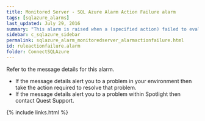 ```yaml
---
title: ﻿Monitored Server - SQL Azure Alarm Action Failure alarm
tags: [sqlazure_alarms]
last_updated: July 29, 2016
summary: "This alarm is raised when a (specified action) failed to evaluate."
sidebar: c_sqlazure_sidebar
permalink: sqlazure_alarm_monitoredserver_alarmactionfailure.html
id: ruleactionfailure.alarm
folder: ConnectSQLAzure
---
```



Refer to the message details for this alarm.

* If the message details alert you to a problem in your environment then take the action required to resolve that problem.
* If the message details alert you to a problem within Spotlight then contact Quest Support.


{% include links.html %}
